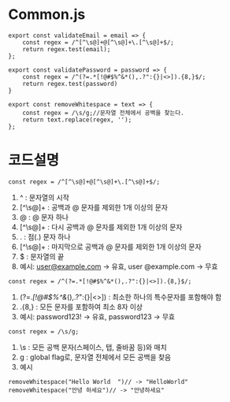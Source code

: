# Common.js

```JS
export const validateEmail = email => {
    const regex = /^[^\s@]+@[^\s@]+\.[^\s@]+$/;
    return regex.test(email);
};

export const validatePassword = password => {
    const regex = /^(?=.*[!@#$%^&*(),.?":{}|<>]).{8,}$/;
    return regex.test(password)
}

export const removeWhitespace = text => {
    const regex = /\s/g;//문자열 전체에서 공백을 찾는다.
    return text.replace(regex, '');
};
```

# 코드설명

```JS
const regex = /^[^\s@]+@[^\s@]+\.[^\s@]+$/;
```
1. ^ : 문자열의 시작
2. [^\s@]+ : 공백과 @ 문자를 제외한 1개 이상의 문자
3. @ : @ 문자 하나
4. [^\s@]+ : 다시 공백과 @ 문자를 제외한 1개 이상의 문자
5. \. : 점(.) 문자 하나
6. [^\s@]+ : 마지막으로 공백과 @ 문자를 제외한 1개 이상의 문자
7. $ : 문자열의 끝
8. 예시: user@example.com -> 유효, user @example.com -> 무효
```JS
const regex = /^(?=.*[!@#$%^&*(),.?":{}|<>]).{8,}$/;
```
1. (?=.*[!@#$%^&*(),.?":{}|<>]) : 최소한 하나의 특수문자를 포함해야 함
2. .{8,} : 모든 문자를 포함하여 최소 8자 이상
3. 예시: password123! -> 유효, password123 -> 무효
```JS
const regex = /\s/g;
```
1. \s : 모든 공백 문자(스페이스, 탭, 줄바꿈 등)와 매치
2. g : global flag로, 문자열 전체에서 모든 공백을 찾음
3. 예시
```JS
removeWhitespace("Hello World  ")// -> "HelloWorld"
removeWhitespace("안녕 하세요")// -> "안녕하세요"
```